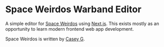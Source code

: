 # Space Weirdos Warband Editor

A simple editor for [Space Weirdos][sw-link] using [Next.js][nextjs-link]. This exists mostly as an opportunity to learn modern frontend web app development.

Space Weirdos is written by [Casey G](https://caseyg.itch.io/).

[nextjs-link]:https://nextjs.org/
[sw-link]:https://caseyg.itch.io/space-weirdos